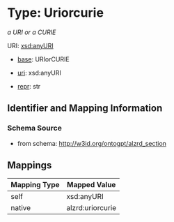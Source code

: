 # Type: Uriorcurie




_a URI or a CURIE_



URI: [xsd:anyURI](http://www.w3.org/2001/XMLSchema#anyURI)

* [base](https://w3id.org/linkml/base): URIorCURIE

* [uri](https://w3id.org/linkml/uri): xsd:anyURI

* [repr](https://w3id.org/linkml/repr): str








## Identifier and Mapping Information







### Schema Source


* from schema: http://w3id.org/ontogpt/alzrd_section




## Mappings

| Mapping Type | Mapped Value |
| ---  | ---  |
| self | xsd:anyURI |
| native | alzrd:uriorcurie |



